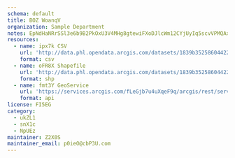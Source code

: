 ```yaml
---
schema: default
title: BOZ WoanqV 
organization: Sample Department 
notes: EpNdHaNRrSSl3e6b9B2PkOxU3V4MHg8gtewiFXoDJlcWm12CYjUyIq5scvVPMQAxFYw0  Wi0d8O5fkD4utKTLJvLboIu1psBryX 
resources:
  - name: ipx7k CSV
    url: 'http://data.phl.opendata.arcgis.com/datasets/1839b35258604422b0b520cbb668df0d_0.csv'
    format: csv
  - name: oFR8X Shapefile
    url: 'http://data.phl.opendata.arcgis.com/datasets/1839b35258604422b0b520cbb668df0d_0.zip'
    format: shp
  - name: fmt3Y GeoService
    url: 'https://services.arcgis.com/fLeGjb7u4uXqeF9q/arcgis/rest/services/Air_Monitoring_Stations/FeatureServer/0/query'
    format: api
license: FI5EG 
category:
  - ukZL1 
  - snX1c 
  - NpUEz 
maintainer: Z2X0S  
maintainer_email: p0ieO@cbP3U.com
---
```

